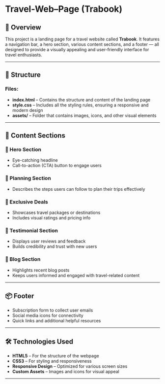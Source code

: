 # Travel-Web–Page (Trabook)

## 📖 Overview

This project is a landing page for a travel website called **Trabook**. It features a navigation bar, a hero section, various content sections, and a footer — all designed to provide a visually appealing and user-friendly interface for travel enthusiasts.

---

## 📁 Structure

### Files:
- **index.html** – Contains the structure and content of the landing page  
- **style.css** – Includes all the styling rules, ensuring a responsive and modern design  
- **assets/** – Folder that contains images, icons, and other visual elements  

---

## 🧩 Content Sections

### 🔹 Hero Section
- Eye-catching headline  
- Call-to-action (CTA) button to engage users  

### 🔹 Planning Section
- Describes the steps users can follow to plan their trips effectively  

### 🔹 Exclusive Deals
- Showcases travel packages or destinations  
- Includes visual ratings and pricing info  

### 🔹 Testimonial Section
- Displays user reviews and feedback  
- Builds credibility and trust with new users  

### 🔹 Blog Section
- Highlights recent blog posts  
- Keeps users informed and engaged with travel-related content  

---

## 📦 Footer

- Subscription form to collect user emails  
- Social media icons for connectivity  
- Quick links and additional helpful resources  

---

## 🛠 Technologies Used

- **HTML5** – For the structure of the webpage  
- **CSS3** – For styling and responsiveness  
- **Responsive Design** – Optimized for various screen sizes  
- **Custom Assets** – Images and icons for visual appeal

---  
